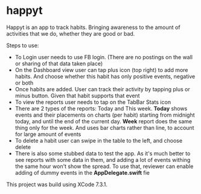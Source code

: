 # happyt

Happyt is an app to track habits. Bringing awareness to the amount of activities that we do, whether they are good or bad.

Steps to use:
- To Login user needs to use FB login. (There are no postings on the wall or sharing of that data taken place)
- On the Dashboard view user can tap plus icon (top right) to add more habits. And choose whether this habit has only positive events, negative or both
- Once habits are added. User can track their activity by tapping plus or minus button. Given that habit supports that event
- To view the reports user needs to tap on the TabBar Stats icon
- There are 2 types of the reports: Today and This week. **Today** shows events and their placements on charts (per habit) starting from midnight today, and until the end of the current day. **Week** report does the same thing only for the week. And uses bar charts rather than line, to account for large amount of events
- To delete a habit user can swipe in the table to the left, and choose delete
- There is also some stubbed data to test the app. As it's much better to see reports with some data in them, and adding a lot of events withing the same hour won't show the spread. To use that, reviewer can enable adding of dummy events in the **AppDelegate.swift** fie

This project was build using XCode 7.3.1.
